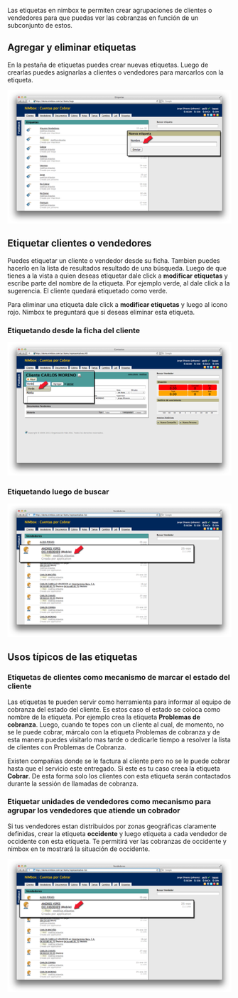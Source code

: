 Las etiquetas en nimbox te permiten crear agrupaciones de clientes o
vendedores para que puedas ver las cobranzas en función de un
subconjunto de estos.

## Agregar y eliminar etiquetas

En la pestaña de etiquetas puedes crear nuevas etiquetas. Luego de
crearlas puedes asignarlas a clientes o vendedores para marcarlos con la
etiqueta.

![CrearNuevaEtiqueta.png](CrearNuevaEtiqueta.png
"CrearNuevaEtiqueta.png")

## Etiquetar clientes o vendedores

Puedes etiquetar un cliente o vendedor desde su ficha. Tambien puedes
hacerlo en la lista de resultados resultado de una búsqueda. Luego de
que tienes a la vista a quien deseas etiquetar dale click a **modificar
etiquetas** y escribe parte del nombre de la etiqueta. Por ejemplo
verde, al dale click a la sugerencia. El cliente quedará etiquetado como
verde.

Para eliminar una etiqueta dale click a **modificar etiquetas** y luego
al icono rojo. Nimbox te preguntará que si deseas eliminar esta
etiqueta.

### Etiquetando desde la ficha del cliente

![anadiendoetiqueta.png](anadiendoetiqueta.png "anadiendoetiqueta.png")

### Etiquetando luego de buscar

![VistaDeUnaEtiqueta.png](VistaDeUnaEtiqueta.png
"VistaDeUnaEtiqueta.png")

## Usos típicos de las etiquetas

### Etiquetas de clientes como mecanismo de marcar el estado del cliente

Las etiquetas te pueden servir como herramienta para informar al equipo
de cobranza del estado del cliente. Es estos caso el estado se coloca
como nombre de la etiqueta. Por ejemplo crea la etiqueta **Problemas de
cobranza**. Luego, cuando te topes con un cliente al cual, de momento,
no se le puede cobrar, márcalo con la etiqueta Problemas de cobranza y
de esta manera puedes visitarlo mas tarde o dedicarle tiempo a resolver
la lista de clientes con Problemas de Cobranza.

Existen compañias donde se le factura al cliente pero no se le puede
cobrar hasta que el servicio este entregado. Si este es tu caso creea la
etiqueta **Cobrar**. De esta forma solo los clientes con esta etiqueta
serán contactados durante la sessión de llamadas de
cobranza.

### Etiquetar unidades de vendedores como mecanismo para agrupar los vendedores que atiende un cobrador

Si tus vendedores estan distribuidos por zonas geográficas claramente
definidas, crear la etiqueta **occidente** y luego etiqueta a cada
vendedor de occidente con esta etiqueta. Te permitirá ver las cobranzas
de occidente y nimbox en te mostrará la situación de occidente.

![VistaDeUnaEtiqueta.png](VistaDeUnaEtiqueta.png
"VistaDeUnaEtiqueta.png")
